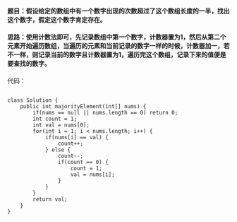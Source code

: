 #### 题目：假设给定的数组中有一个数字出现的次数超过了这个数组长度的一半，找出这个数字，假定这个数字肯定存在。

#### 思路：使用计数法即可，先记录数组中第一个数字，计数器置为1，然后从第二个元素开始遍历数组，当遍历的元素和当前记录的数字一样的时候，计数器加一，若不一样，则记录当前的数字且计数器置为1，遍历完这个数组，记录下来的值便是要查找的数字。

代码：
```

class Solution {
    public int majorityElement(int[] nums) {
        if(nums == null || nums.length == 0) return 0;
        int count = 1;
        int val = nums[0];
        for(int i = 1; i < nums.length; i++) {
            if(nums[i] == val) {
                count++;
            } else {
                count--;
                if(count == 0) {
                    count = 1;
                    val = nums[i];
                }
            }
        }
        return val;
    }
}

```
